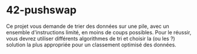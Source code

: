 # 42-pushswap
Ce projet vous demande de trier des données sur une pile, avec un ensemble d'instructions limité, en moins de coups possibles. Pour le réussir, vous devrez utiliser différents algorithmes de tri et choisir la (ou les ?) solution la plus appropriée pour un classement optimisé des données.
